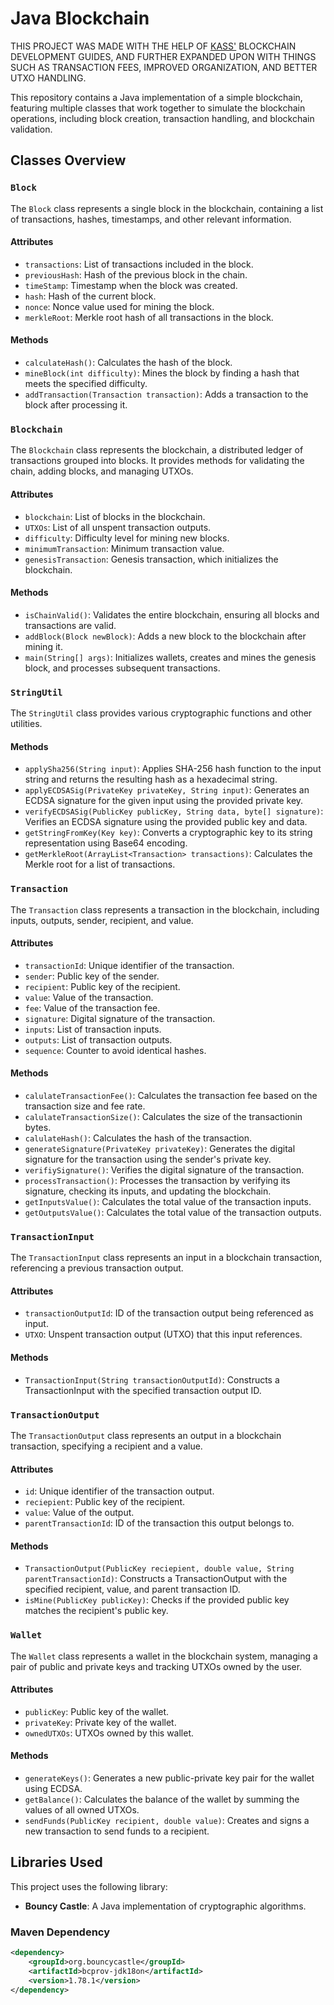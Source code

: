 # Java Blockchain

THIS PROJECT WAS MADE WITH THE HELP OF [KASS'](https://medium.com/@cryptokass) BLOCKCHAIN DEVELOPMENT GUIDES, AND FURTHER EXPANDED UPON WITH THINGS SUCH AS TRANSACTION FEES, IMPROVED ORGANIZATION, AND BETTER UTXO HANDLING.

This repository contains a Java implementation of a simple blockchain, featuring multiple classes that work together to simulate the blockchain operations, including block creation, transaction handling, and blockchain validation.

## Classes Overview

### `Block`

The `Block` class represents a single block in the blockchain, containing a list of transactions, hashes, timestamps, and other relevant information.

#### Attributes
- `transactions`: List of transactions included in the block.
- `previousHash`: Hash of the previous block in the chain.
- `timeStamp`: Timestamp when the block was created.
- `hash`: Hash of the current block.
- `nonce`: Nonce value used for mining the block.
- `merkleRoot`: Merkle root hash of all transactions in the block.

#### Methods
- `calculateHash()`: Calculates the hash of the block.
- `mineBlock(int difficulty)`: Mines the block by finding a hash that meets the specified difficulty.
- `addTransaction(Transaction transaction)`: Adds a transaction to the block after processing it.

### `Blockchain`

The `Blockchain` class represents the blockchain, a distributed ledger of transactions grouped into blocks. It provides methods for validating the chain, adding blocks, and managing UTXOs.

#### Attributes
- `blockchain`: List of blocks in the blockchain.
- `UTXOs`: List of all unspent transaction outputs.
- `difficulty`: Difficulty level for mining new blocks.
- `minimumTransaction`: Minimum transaction value.
- `genesisTransaction`: Genesis transaction, which initializes the blockchain.

#### Methods
- `isChainValid()`: Validates the entire blockchain, ensuring all blocks and transactions are valid.
- `addBlock(Block newBlock)`: Adds a new block to the blockchain after mining it.
- `main(String[] args)`: Initializes wallets, creates and mines the genesis block, and processes subsequent transactions.

### `StringUtil`

The `StringUtil` class provides various cryptographic functions and other utilities.

#### Methods
- `applySha256(String input)`: Applies SHA-256 hash function to the input string and returns the resulting hash as a hexadecimal string.
- `applyECDSASig(PrivateKey privateKey, String input)`: Generates an ECDSA signature for the given input using the provided private key.
- `verifyECDSASig(PublicKey publicKey, String data, byte[] signature)`: Verifies an ECDSA signature using the provided public key and data.
- `getStringFromKey(Key key)`: Converts a cryptographic key to its string representation using Base64 encoding.
- `getMerkleRoot(ArrayList<Transaction> transactions)`: Calculates the Merkle root for a list of transactions.

### `Transaction`

The `Transaction` class represents a transaction in the blockchain, including inputs, outputs, sender, recipient, and value.

#### Attributes
- `transactionId`: Unique identifier of the transaction.
- `sender`: Public key of the sender.
- `recipient`: Public key of the recipient.
- `value`: Value of the transaction.
- `fee`: Value of the transaction fee.
- `signature`: Digital signature of the transaction.
- `inputs`: List of transaction inputs.
- `outputs`: List of transaction outputs.
- `sequence`: Counter to avoid identical hashes.

#### Methods
- `calulateTransactionFee()`: Calculates the transaction fee based on the transaction size and fee rate.
- `calulateTransactionSize()`: Calculates the size of the transactionin bytes.
- `calulateHash()`: Calculates the hash of the transaction.
- `generateSignature(PrivateKey privateKey)`: Generates the digital signature for the transaction using the sender's private key.
- `verifiySignature()`: Verifies the digital signature of the transaction.
- `processTransaction()`: Processes the transaction by verifying its signature, checking its inputs, and updating the blockchain.
- `getInputsValue()`: Calculates the total value of the transaction inputs.
- `getOutputsValue()`: Calculates the total value of the transaction outputs.

### `TransactionInput`

The `TransactionInput` class represents an input in a blockchain transaction, referencing a previous transaction output.

#### Attributes
- `transactionOutputId`: ID of the transaction output being referenced as input.
- `UTXO`: Unspent transaction output (UTXO) that this input references.

#### Methods
- `TransactionInput(String transactionOutputId)`: Constructs a TransactionInput with the specified transaction output ID.

### `TransactionOutput`

The `TransactionOutput` class represents an output in a blockchain transaction, specifying a recipient and a value.

#### Attributes
- `id`: Unique identifier of the transaction output.
- `reciepient`: Public key of the recipient.
- `value`: Value of the output.
- `parentTransactionId`: ID of the transaction this output belongs to.

#### Methods
- `TransactionOutput(PublicKey reciepient, double value, String parentTransactionId)`: Constructs a TransactionOutput with the specified recipient, value, and parent transaction ID.
- `isMine(PublicKey publicKey)`: Checks if the provided public key matches the recipient's public key.

### `Wallet`

The `Wallet` class represents a wallet in the blockchain system, managing a pair of public and private keys and tracking UTXOs owned by the user.

#### Attributes
- `publicKey`: Public key of the wallet.
- `privateKey`: Private key of the wallet.
- `ownedUTXOs`: UTXOs owned by this wallet.

#### Methods
- `generateKeys()`: Generates a new public-private key pair for the wallet using ECDSA.
- `getBalance()`: Calculates the balance of the wallet by summing the values of all owned UTXOs.
- `sendFunds(PublicKey recipient, double value)`: Creates and signs a new transaction to send funds to a recipient.

## Libraries Used

This project uses the following library:

- **Bouncy Castle**: A Java implementation of cryptographic algorithms.

### Maven Dependency

```xml
<dependency>
    <groupId>org.bouncycastle</groupId>
    <artifactId>bcprov-jdk18on</artifactId>
    <version>1.78.1</version>
</dependency>
